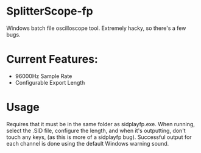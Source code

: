 # SplitterScope-fp
Windows batch file oscilloscope tool. Extremely hacky, so there's a few bugs.

# Current Features:
- 96000Hz Sample Rate
- Configurable Export Length

# Usage
Requires that it must be in the same folder as sidplayfp.exe. When running, select the .SID file, configure the length, and when it's outputting, don't touch any keys, (as this is more of a sidplayfp bug). Successful output for each channel is done using the default Windows warning sound. 
